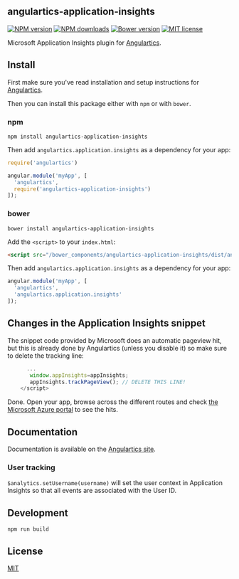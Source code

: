## angulartics-application-insights

[![NPM version][npm-image]][npm-url] [![NPM downloads][npm-downloads-image]][npm-downloads-url] [![Bower version][bower-image]][bower-url] [![MIT license][license-image]][license-url]

Microsoft Application Insights plugin for [Angulartics](https://github.com/angulartics/angulartics).

## Install

First make sure you've read installation and setup instructions for [Angulartics](https://github.com/angulartics/angulartics#install).

Then you can install this package either with `npm` or with `bower`.

### npm

```shell
npm install angulartics-application-insights
```

Then add `angulartics.application.insights` as a dependency for your app:

```javascript
require('angulartics')

angular.module('myApp', [
  'angulartics', 
  require('angulartics-application-insights')
]);
```

### bower

```shell
bower install angulartics-application-insights
```

Add the `<script>` to your `index.html`:

```html
<script src="/bower_components/angulartics-application-insights/dist/angulartics-application-insights.min.js"></script>
```

Then add `angulartics.application.insights` as a dependency for your app:

```javascript
angular.module('myApp', [
  'angulartics', 
  'angulartics.application.insights'
]);
```

## Changes in the Application Insights snippet

The snippet code provided by Microsoft does an automatic pageview hit, but this is already done by Angulartics (unless you disable it) so make sure to delete the tracking line:

```js
      ...
       window.appInsights=appInsights;
       appInsights.trackPageView(); // DELETE THIS LINE!
    </script>
```

Done. Open your app, browse across the different routes and check [the Microsoft Azure portal](https://portal.azure.com) to see the hits.

## Documentation

Documentation is available on the [Angulartics site](http://angulartics.github.io/).

### User tracking
`$analytics.setUsername(username)` will set the user context in Application Insights so that all events are associated with the User ID.

## Development

```shell
npm run build
```

## License

[MIT](LICENSE)

[npm-image]: https://img.shields.io/npm/v/angulartics-application-insights.svg
[npm-url]: https://npmjs.org/package/angulartics-application-insights
[npm-downloads-image]: https://img.shields.io/npm/dm/angulartics-application-insights.svg
[npm-downloads-url]: https://npmjs.org/package/angulartics-application-insights
[bower-image]: https://img.shields.io/bower/v/angulartics-application-insights.svg
[bower-url]: http://bower.io/search/?q=angulartics-application-insights
[license-image]: http://img.shields.io/badge/license-MIT-blue.svg
[license-url]: LICENSE
